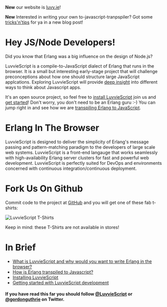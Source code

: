 **New** our website is <a href="http://luvv.ie">luvv.ie</a>!

**New** Interested in writing your own to-javascript-tranpspiler? Got some <a href='http://luvv.ie/2014/01/21/your-transpiler-to-javascript-toolbox/'>tricks'n'tips</a> for ya in a new blog post!

<div class="jumbotron">
  <h1>Hey JS/Node Developers!</h1>
  <p>Did you know that Erlang was a big influence on the design of Node.js?
  </p>
  <p>LuvvieScript is a compile-to-JavaScript dialect of Erlang that runs in the browser. It is a small but interesting early-stage project that will challenge preconceptions about how one should structure large JavaScript applcations. Exploring LuvvieScript will provide <a href="http://luvv.ie/mission.html">deep insight</a> into different ways to think about Javascript apps.
  </p>
    <p>It's an open source project, so feel free to <a href="http://luvv.ie/install.html">install LuvvieScript</a> join us and
    <a href="http://luvv.ie/getting-started.html">get started</a>!
    Don't worry, you don't need to be an Erlang guru :-) You can jump right in and see how we are
    <a href="http://luvv.ie/toolchain.html">transpiling Erlang to JavaScript</a>.
  </p>
</div>

<div class="jumbotron">
  <h1>Erlang In The Browser</h1>
  <p>LuvvieScript is designed to deliver the simplicity of Erlang's message passing and pattern-matching paradigm to the developers of large scale web systems. LuvvieScript is a front-end langauge that works seamlessly with high-availability Erlang server clusters for fast and powerful web development. LuvvieScript is perfectly suited for DevOps and environments concerned with continuous integration/continuous deployment.
  </p>
</div>

<div class="jumbotron">
  <h1>Fork Us On Github</h1>
  <p>Commit code to the project at <a href="http://github.com/hypernumbers/LuvvieScript">GitHub</a> and you will get one of these fab t-shirts:
  </p>
  <img src="http://luvv.ie/assets/img/gordonguthrie.jpg" alt="LuvvieScript T-Shirts">
  <p>Keep in mind: these T-Shirts are not available in stores!
  </p>
</div>

<h1>In Brief</h1>
<ul>
<li><a href="http://luvv.ie/mission.html">What is LuvvieScript and why would you want to write Erlang in the browser?</a></li>
<li><a href="http://luvv.ie/toolchain.html">How is Erlang transpiled to Javascript?</a></li>
<li><a href="http://luvv.ie/install.html">Installing LuvvieScript</a></li>
<li><a href="http://luvv.ie/getting-started.html">Getting started with LuvvieScript development</a></li>
</ul>
<div class='well'>
     <h4 class='text-info'>If you have read this far you should follow <a href='http://twitter.com/luvviescript'>@LuvvieScript</a> or <a href='http://twitter.com/gordonguthrie'>@gordonguthrie</a> on Twitter.</h4>
  </div>
